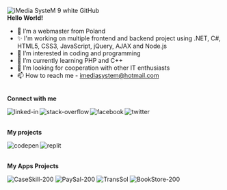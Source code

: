 ![iMedia SysteM 9 white GitHub](https://github.com/imediasystem/imediasystem/assets/125789515/e810d007-19ef-489a-8e5c-e0efd22221f1)
<br>
<b>Hello World!</b>

- 👋 I’m a webmaster from Poland
- ✨ I'm working on multiple frontend and backend project using .NET, C#, HTML5, CSS3, JavaScript, jQuery, AJAX and Node.js
- 👀 I’m interested in coding and programming
- 🌱 I’m currently learning PHP and C++
- 💞️ I’m looking for cooperation with other IT enthusiasts
- 📫 How to reach me - imediasystem@hotmail.com

<br><b>Connect with me</b>

[<img align="left" alt="linked-in" src="https://img.shields.io/badge/linkedin-%230077B5.svg?&style=for-the-badge&logo=linkedin&logoColor=white" />](https://www.linkedin.com/company/101163318/admin/feed/posts/)
[<img align="left" alt="stack-overflow" src="https://img.shields.io/badge/stack%20overflow-FE7A16?logo=stack-overflow&logoColor=white&style=for-the-badge" />](https://stackoverflow.com/users/23424368/imedia-system?tab=profile)
[<img align="left" alt="facebook" src="https://img.shields.io/badge/facebook-%231877F2.svg?&style=for-the-badge&logo=facebook&logoColor=white" />](https://www.facebook.com/christoffg74/)
[<img align="left" alt="twitter" src="https://img.shields.io/badge/twitter-%231DA1F2.svg?&style=for-the-badge&logo=twitter&logoColor=white" />](https://twitter.com/iMediaSysteM)</br>


<br><b>My projects</b><br>

[<img align="left" alt="codepen" src="https://img.shields.io/badge/codepen-red.svg?&style=for-the-badge&logo=codepen&logoColor=white" />](https://codepen.io/imediasystem)
[<img align="left" alt="replit" src="https://img.shields.io/badge/replit-%2343853D.svg?&style=for-the-badge&logo=replit&logoColor=white" />](https://replit.com/@imediasystem)</br>

<br><b>My Apps Projects</b><br>

![CaseSkill-200](https://github.com/imediasystem/imediasystem/assets/125789515/184202c2-d371-48f6-9d64-14a52baa3d56)
![PaySal-200](https://github.com/imediasystem/imediasystem/assets/125789515/3ccb7154-0f67-4346-8895-a0c0cb778c72)
![TransSol](https://github.com/imediasystem/imediasystem/assets/125789515/ea02a35e-def7-4c51-937d-9c840b05b4f8)
![BookStore-200](https://github.com/imediasystem/imediasystem/assets/125789515/a6c11279-efdf-41d0-8e44-725eace62de5)




<!---
imediasystem/imediasystem is a ✨ special ✨ repository because its `README.md` (this file) appears on your GitHub profile.
You can click the Preview link to take a look at your changes.
--->
